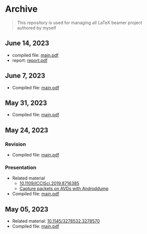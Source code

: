 # Archive

> This repository is used for managing all LaTeX beamer project authored by myself

## June 14, 2023

- compiled file: [main.pdf](/06-jun14-meeting/out/main.pdf)
- report: [report.pdf](/06-jun14-meeting/out/report.pdf)

## June 7, 2023

- Compiled file: [main.pdf](/05-jun07-meeting/out/main.pdf)

## May 31, 2023

- Compiled file: [main.pdf](/04-may31-meeting/out/main.pdf)

## May 24, 2023

### Revision

- Compiled file: [main.pdf](/may24-flowchart/out/main.pdf)

### Presentation

- Related material
  - [10.1109/ICCISci.2019.8716385](https://ieeexplore.ieee.org/document/8716385)
  - [Capture packets on AVDs with Androddump](https://academic.sfeng.ca/blog/capture-avd-traffic-androiddump/)
- Compiled file: [main.pdf](/may24-gen-data/out/main.pdf)


## May 05, 2023

- Related material: [10.1145/3278532.3278570](https://dl.acm.org/doi/10.1145/3278532.3278570)
- Compiled file: [main.pdf](/may05-vpn/out/main.pdf)